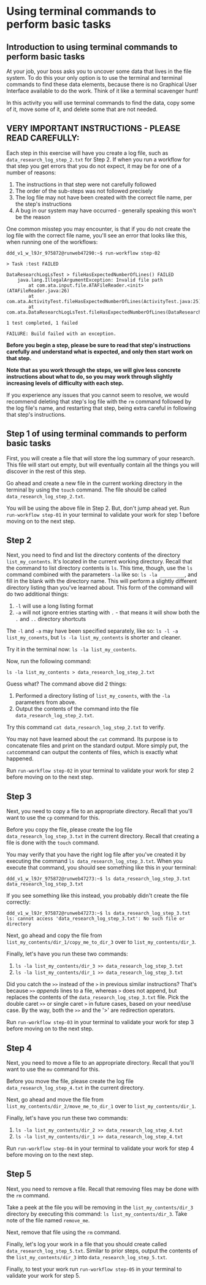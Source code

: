 
# Using terminal commands to perform basic tasks

## Introduction to using terminal commands to perform basic tasks

At your job, your boss asks you to uncover some data that lives in the file system. To do this your only option is to use the terminal and terminal commands to find these data elements, because there is no Graphical User Interface available to do the work. Think of it like a terminal scavenger hunt!

In this activity you will use terminal commands to find the data, copy some of it, move some of it, and delete some that are not needed.

## VERY IMPORTANT INSTRUCTIONS - PLEASE READ CAREFULLY:

Each step in this exercise will have you create a log file, such as  `data_research_log_step_2.txt`  for Step 2. If when you run a workflow for that step you get errors that you do not expect, it may be for one of a number of reasons:

1.  The instructions in that step were not carefully followed
2.  The order of the sub-steps was not followed precisely
3.  The log file may not have been created with the correct file name, per the step's instructions
4.  A bug in our system may have occurred - generally speaking this won't be the reason

One common misstep you may encounter, is that if you do not create the log file with the correct file name, you'll see an error that looks like this, when running one of the workflows:

```shell
ddd_v1_w_l9Jr_975872@runweb47290:~$ run-workflow step-02                                                                                                            

> Task :test FAILED                                                                                                                                                 

DataResearchLogLsTest > fileHasExpectedNumberOfLines() FAILED                                                                                                       
    java.lang.IllegalArgumentException: Invalid file path                                                                                                           
        at com.ata.input.file.ATAFileReader.<init>(ATAFileReader.java:26)                                                                                           
        at com.ata.ActivityTest.fileHasExpectedNumberOfLines(ActivityTest.java:25)                                                                                  
        at com.ata.DataResearchLogLsTest.fileHasExpectedNumberOfLines(DataResearchLogLsTest.java:14)                                                                

1 test completed, 1 failed                                                                                                                                          

FAILURE: Build failed with an exception.
```

**Before you begin a step, please be sure to read that step's instructions carefully and understand what is expected, and only then start work on that step.**

**Note that as you work through the steps, we will give less concrete instructions about what to do, so you may work through slightly increasing levels of difficulty with each step.**

If you experience any issues that you cannot seem to resolve, we would recommend deleting that step's log file with the  `rm`  command followed by the log file's name, and restarting that step, being extra careful in following that step's instructions.

## Step 1 of using terminal commands to perform basic tasks

First, you will create a file that will store the log summary of your research. This file will start out empty, but will eventually contain all the things you will discover in the rest of this step.

Go ahead and create a new file in the current working directory in the terminal by using the  `touch`  command. The file should be called  `data_research_log_step_2.txt`.

You will be using the above file in Step 2. But, don't jump ahead yet. Run  `run-workflow step-01`  in your terminal to validate your work for step 1 before moving on to the next step.

## Step 2

Next, you need to find and list the directory contents of the directory  `list_my_contents`. It's located in the current working directory. Recall that the command to list directory contents is  `ls`. This time, though, use the  `ls`  command combined with the parameters  `-la`  like so:  `ls -la _________`, and fill in the blank with the directory name. This will perform a slightly different directory listing than you've learned about. This form of the command will do two additional things:

1.  `-l`  will use a long listing format
2.  `-a`  will not ignore entries starting with  `.`  - that means it will show both the  `.`  and  `..`  directory shortcuts

The  `-l`  and  `-a`  may have been specified separately, like so:  `ls -l -a list_my_conents`, but  `ls -la list_my_contents`  is shorter and cleaner.

Try it in the terminal now:  `ls -la list_my_contents`.

Now, run the following command:

```shell
ls -la list_my_contents > data_research_log_step_2.txt
```

Guess what? The command above did 2 things:

1.  Performed a directory listing of  `list_my_conents`, with the  `-la`  parameters from above.
2.  Output the contents of the command into the file  `data_research_log_step_2.txt`.

Try this command  `cat data_research_log_step_2.txt`  to verify.

You may not have learned about the  `cat`  command. Its purpose is to concatenate files and print on the standard output. More simply put, the  `cat`command can output the contents of files, which is exactly what happened.

Run  `run-workflow step-02`  in your terminal to validate your work for step 2 before moving on to the next step.

## Step 3

Next, you need to copy a file to an appropriate directory. Recall that you'll want to use the  `cp`  command for this.

Before you copy the file, please create the log file  `data_research_log_step_3.txt`  in the current directory. Recall that creating a file is done with the  `touch`  command.

You may verify that you have the right log file after you've created it by executing the command  `ls data_research_log_step_3.txt`. When you execute that command, you should see something like this in your terminal:

```shell
ddd_v1_w_l9Jr_975872@runweb47273:~$ ls data_research_log_step_3.txt                                                                                           
data_research_log_step_3.txt
```

If you see something like this instead, you probably didn't create the file correctly:

```shell
ddd_v1_w_l9Jr_975872@runweb47273:~$ ls data_research_log_step_3.txt                                                                                           
ls: cannot access 'data_research_log_step_3.txt': No such file or directory
```

Next, go ahead and copy the file from  `list_my_contents/dir_1/copy_me_to_dir_3`  over to  `list_my_contents/dir_3`.

Finally, let's have you run these two commands:

1.  `ls -la list_my_contents/dir_3 >> data_research_log_step_3.txt`
2.  `ls -la list_my_contents/dir_1 >> data_research_log_step_3.txt`

Did you catch the  `>>`  instead of the  `>`  in previous similar instructions? That's because  `>>`  _appends_  lines to a file, whereas  `>`  does not append, but replaces the contents of the  `data_research_log_step_3.txt`  file. Pick the double caret  `>>`  or single caret  `>`  in future cases, based on your need/use case. By the way, both the  `>>`  and the '>' are redirection operators.

Run  `run-workflow step-03`  in your terminal to validate your work for step 3 before moving on to the next step.

## Step 4

Next, you need to move a file to an appropriate directory. Recall that you'll want to use the  `mv`  command for this.

Before you move the file, please create the log file  `data_research_log_step_4.txt`  in the current directory.

Next, go ahead and move the file from  `list_my_contents/dir_2/move_me_to_dir_1`  over to  `list_my_contents/dir_1`.

Finally, let's have you run these two commands:

1.  `ls -la list_my_contents/dir_2 >> data_research_log_step_4.txt`
2.  `ls -la list_my_contents/dir_1 >> data_research_log_step_4.txt`

Run  `run-workflow step-04`  in your terminal to validate your work for step 4 before moving on to the next step.

## Step 5

Next, you need to remove a file. Recall that removing files may be done with the  `rm`  command.

Take a peek at the file you will be removing in the  `list_my_contents/dir_3`  directory by executing this command:  `ls list_my_contents/dir_3`. Take note of the file named  `remove_me`.

Next, remove that file using the  `rm`  command.

Finally, let's log your work in a file that you should create called  `data_research_log_step_5.txt`. Similar to prior steps, output the contents of the  `list_my_contents/dir_3`  into  `data_research_log_step_5.txt`.

Finally, to test your work run  `run-workflow step-05`  in your terminal to validate your work for step 5.
